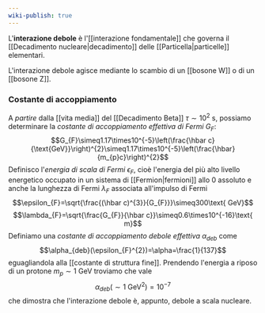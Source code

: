 ```yaml
---
wiki-publish: true
---
```

L'**interazione debole** è l'[[interazione fondamentale]] che governa il [[Decadimento nucleare|decadimento]] delle [[Particella|particelle]] elementari.

L'interazione debole agisce mediante lo scambio di un [[bosone W]] o di un [[bosone Z]].
### Costante di accoppiamento
A *partire* dalla [[vita media]] del [[Decadimento Beta]] $\tau\sim10^{2}$ s, possiamo determinare la *costante di accoppiamento effettiva di Fermi* $G_{F}$:
$$G_{F}\simeq1.17\times10^{-5}\left(\frac{\hbar c}{\text{GeV}}\right)^{2}\simeq1.17\times10^{-5}\left(\frac{\hbar}{m_{p}c}\right)^{2}$$
Definisco l'*energia di scala di Fermi* $\epsilon_{F}$, cioè l'energia del più alto livello energetico occupato in un sistema di [[Fermion|fermioni]] allo 0 assoluto e anche la lunghezza di Fermi $\lambda_{F}$ associata all'impulso di Fermi
$$\epsilon_{F}=\sqrt{\frac{(\hbar c)^{3}}{G_{F}}}\simeq300\text{ GeV}$$
$$\lambda_{F}=\sqrt{\frac{G_{F}}{\hbar c}}\simeq0.6\times10^{-16}\text{ m}$$
Definiamo una *costante di accoppiamento debole effettiva* $\alpha_{deb}$ come
$$\alpha_{deb}(\epsilon_{F}^{2})=\alpha=\frac{1}{137}$$
eguagliandola alla [[costante di struttura fine]]. Prendendo l'energia a riposo di un protone $m_{p}\sim1$ GeV troviamo che vale
$$\alpha_{deb}(\sim1\text{ GeV}^{2})=10^{-7}$$
che dimostra che l'interazione debole è, appunto, debole a scala nucleare.